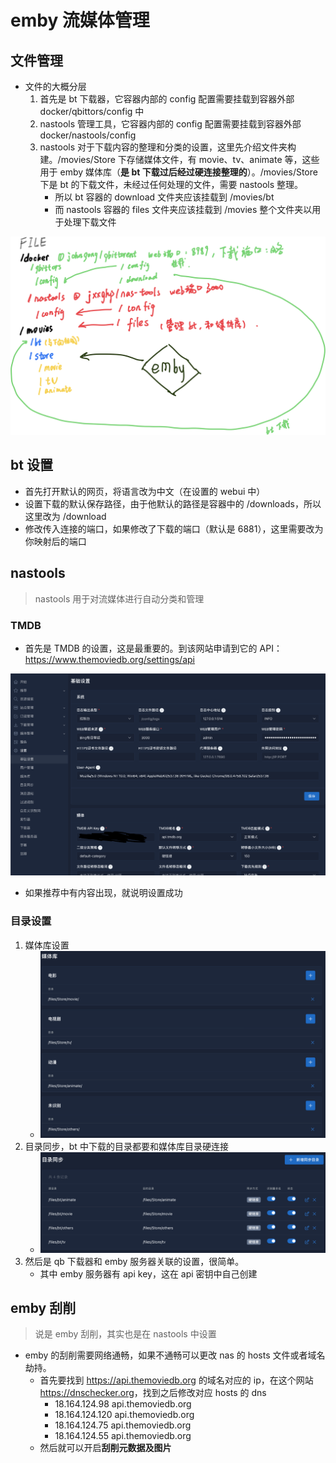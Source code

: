 # emby 流媒体管理

## 文件管理

* 文件的大概分层
   1. 首先是 bt 下载器，它容器内部的 config 配置需要挂载到容器外部 docker/qbittors/config 中
   2. nastools 管理工具，它容器内部的 config 配置需要挂载到容器外部 docker/nastools/config
   3. nastools 对于下载内容的整理和分类的设置，这里先介绍文件夹构建。/movies/Store 下存储媒体文件，有 movie、tv、animate 等，这些用于 emby 媒体库（**是 bt 下载过后经过硬连接整理的**）。/movies/Store 下是 bt 的下载文件，未经过任何处理的文件，需要 nastools 整理。
      * 所以 bt 容器的 download 文件夹应该挂载到 /movies/bt
      * 而 nastools 容器的 files 文件夹应该挂载到 /movies 整个文件夹以用于处理下载文件

![media](./emby%20流媒体管理/media.png)

## bt 设置

* 首先打开默认的网页，将语言改为中文（在设置的 webui 中）
* 设置下载的默认保存路径，由于他默认的路径是容器中的 /downloads，所以这里改为 /download
* 修改传入连接的端口，如果修改了下载的端口（默认是 6881），这里需要改为你映射后的端口

## nastools

> nastools 用于对流媒体进行自动分类和管理

### TMDB

* 首先是 TMDB 的设置，这是最重要的。到该网站申请到它的 API：<https://www.themoviedb.org/settings/api>

![TMDB](./emby%20流媒体管理/TMDB.png)

* 如果推荐中有内容出现，就说明设置成功

### 目录设置

1. 媒体库设置
   * ![media_package](./emby%20流媒体管理/media_package.png)
2. 目录同步，bt 中下载的目录都要和媒体库目录硬连接
   * ![sync_file](./emby%20流媒体管理/sync_file.png)
3. 然后是 qb 下载器和 emby 服务器关联的设置，很简单。
   * 其中 emby 服务器有 api key，这在 api 密钥中自己创建

## emby 刮削

> 说是 emby 刮削，其实也是在 nastools 中设置

* emby 的刮削需要网络通畅，如果不通畅可以更改 nas 的 hosts 文件或者域名劫持。
  * 首先要找到 <https://api.themoviedb.org> 的域名对应的 ip，在这个网站 <https://dnschecker.org>，找到之后修改对应 hosts 的 dns
    * 18.164.124.98 api.themoviedb.org
    * 18.164.124.120 api.themoviedb.org
    * 18.164.124.75 api.themoviedb.org
    * 18.164.124.55 api.themoviedb.org
  * 然后就可以开启**刮削元数据及图片**
